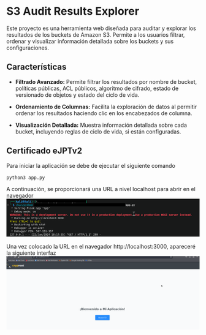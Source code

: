 # S3 Audit Results Explorer

Este proyecto es una herramienta web diseñada para auditar y explorar los resultados de los buckets de Amazon S3. Permite a los usuarios filtrar, ordenar y visualizar información detallada sobre los buckets y sus configuraciones.

## Características

- **Filtrado Avanzado:** Permite filtrar los resultados por nombre de bucket, políticas públicas, ACL públicos, algoritmo de cifrado, estado de versionado de objetos y estado del ciclo de vida.
  
- **Ordenamiento de Columnas:** Facilita la exploración de datos al permitir ordenar los resultados haciendo clic en los encabezados de columna.

- **Visualización Detallada:** Muestra información detallada sobre cada bucket, incluyendo reglas de ciclo de vida, si están configuradas.

## Certificado eJPTv2
Para iniciar la aplicación se debe de ejecutar el siguiente comando
```python
python3 app.py
```
A continuación, se proporcionará una URL a nivel localhost para abrir en el navegador
![Localhost](imagen3.png)

Una vez colocado la URL en el navegador http://localhost:3000, apareceré la siguiente interfaz
![Localhost](imagen1.png)

